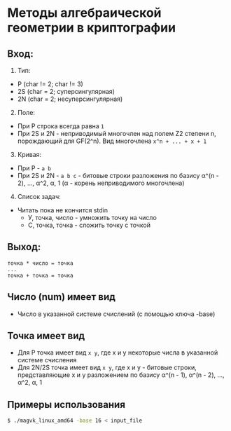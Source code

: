 # Методы алгебраической геометрии в криптографии

## Вход:
1. Тип:
  * P (char != 2; char != 3)
  * 2S (char = 2; суперсингулярная)
  * 2N (char = 2; несуперсингулярная)
2. Поле:
  * При P строка всегда равна `1`
  * При 2S и 2N - неприводимый многочлен над полем Z2 степени n, порождающий для GF(2^n). Вид многочлена `x^n + ... + x + 1`
3. Кривая:
  * При P - `a b`
  * При 2S и 2N - `a b c` - битовые строки разложения по базису α^(n - 2), ..., α^2, α, 1 (α - корень неприводимого многочлена)

4. Список задач:
  * Читать пока не кончится stdin
    * У, точка, число - умножить точку на число
    * С, точка, точка - сложить точку с точкой

## Выход:
```
точка * число = точка
...
точка + точка = точка
```

## Число (num) имеет вид
  * Число в указанной системе счислений (с помощью ключа -base)


## Точка имеет вид
* Для P точка имеет вид `x y`, где x и y некоторые числа в указанной системе счисления
* Для 2N/2S точка имеет вид `x y`, где x и y - битовые строки, представляющие x и y разложением по базису α^(n - 1), α^(n - 2), ..., α^2, α, 1 

## Примеры использования
``` bash
$ ./magvk_linux_amd64 -base 16 < input_file
```
